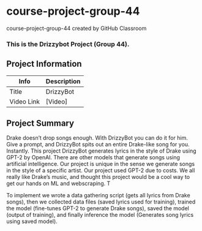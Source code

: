 # course-project-group-44
course-project-group-44 created by GitHub Classroom

### This is the Drizzybot Project (Group 44).

## Project Information

|   Info      |        Description     |
| ----------- | ---------------------- |
|  Title      |      DrizzyBot    |
| Video Link  |      [Video]     |

## Project Summary


Drake doesn’t drop songs enough. With DrizzyBot you can do it for him. Give a prompt, and DrizzyBot spits out an entire Drake-like song for you. Instantly. This project DrizzyBot generates lyrics in the style of Drake using GPT-2 by OpenAI. There are other models that generate songs using artificial intelligence. Our project is unique in the sense we generate songs in the style of a specific artist.
Our project used GPT-2 due to costs. We all really like Drake’s music, and thought this project would be a cool way to get our hands on ML and webscraping. T


To implement we wrote a data gathering script (gets all lyrics from Drake songs), then we 
collected data files (saved lyrics used for training), trained the model (fine-tunes GPT-2 to generate Drake songs), saved the model (output of training), and finally inference the model (Generates song lyrics using saved model).
